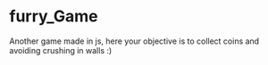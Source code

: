 # furry_Game
Another game made in js, here your objective is to collect coins and avoiding crushing in walls :)
